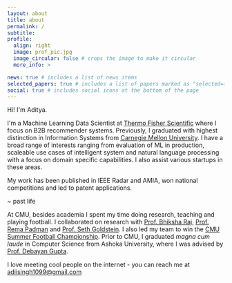 ```yaml
---
layout: about
title: about
permalink: /
subtitle: 
profile:
  align: right
  image: prof_pic.jpg
  image_circular: false # crops the image to make it circular
  more_info: >

news: true # includes a list of news items
selected_papers: true # includes a list of papers marked as "selected={true}"
social: true # includes social icons at the bottom of the page
---
```

Hi! I'm Aditya.

I'm a Machine Learning Data Scientist at [Thermo Fisher Scientific](https://corporate.thermofisher.com/content/tfcorpsite/us/en/index/about.html) where I focus on B2B recommender systems. Previously, I graduated with highest distinction in Information Systems from [Carnegie Mellon University](https://www.cmu.edu/). I have a broad range of interests ranging from evaluation of ML in production, scaleable use cases of intelligent system and natural language processing with a focus on domain specific capabilities. I also assist various startups in these areas.

My work has been published in IEEE Radar and AMIA, won national competitions and led to patent applications.

~ past life

At CMU, besides academia I spent my time doing research, teaching and playing football. I collaborated on research  with [Prof. Bhiksha Raj](http://mlsp.cs.cmu.edu/people/bhiksha/), [Prof. Rema Padman](https://www.semanticscholar.org/author/R.-Padman/1732864) and [Prof. Seth Goldstein](https://csd.cmu.edu/people/faculty/seth-goldstein). I also led my team to win the [CMU Summer Football Championship](insert_picture). Prior to CMU, I graduated *magna cum laude* in Computer Science from Ashoka University, where I was advised by [Prof. Debayan Gupta](https://debayangupta.com/).

I love meeting cool people on the internet - you can reach me at adiisingh1099@gmail.com

<!-- on matching clinical trials to patient health records to improve diversity in recruitment. The project led to a first prize in the [3C-AI4H Bowl](https://www.3cai4h.org/finalscompetition) held at Northwestern University and was published in AMIA. I also worked with [Prof. Bhiksha Raj](http://mlsp.cs.cmu.edu/people/bhiksha/) on improving sound event classification systems. I led 

Edit `_bibliography/papers.bib` and Jekyll will render your [publications page](/al-folio/publications/) automatically. -->